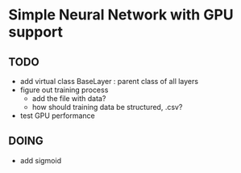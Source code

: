 # Simple Neural Network with GPU support


## TODO
- add virtual class BaseLayer : parent class of all layers
- figure out training process
  - add the file with data?
  - how should training data be structured, .csv?
- test GPU performance 

## DOING
- add sigmoid
